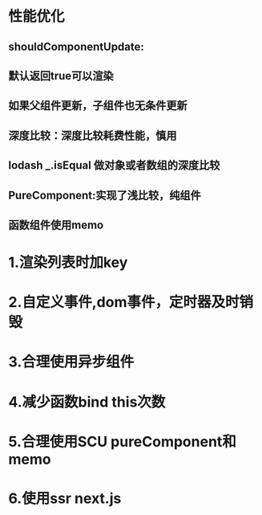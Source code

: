# 性能优化
## shouldComponentUpdate:
## 默认返回true可以渲染
## 如果父组件更新，子组件也无条件更新
## 深度比较：深度比较耗费性能，慎用
## lodash  _.isEqual 做对象或者数组的深度比较
## PureComponent:实现了浅比较，纯组件
## 函数组件使用memo

# 1.渲染列表时加key
# 2.自定义事件,dom事件，定时器及时销毁
# 3.合理使用异步组件
# 4.减少函数bind this次数
# 5.合理使用SCU pureComponent和memo
# 6.使用ssr next.js
